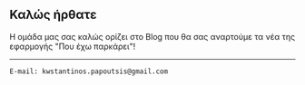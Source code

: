## Καλώς ήρθατε

Η ομάδα μας σας καλώς ορίζει στο Blog που θα σας αναρτούμε τα νέα της εφαρμογής "Που έχω παρκάρει"!

---

```tsql
E-mail: kwstantinos.papoutsis@gmail.com
```
